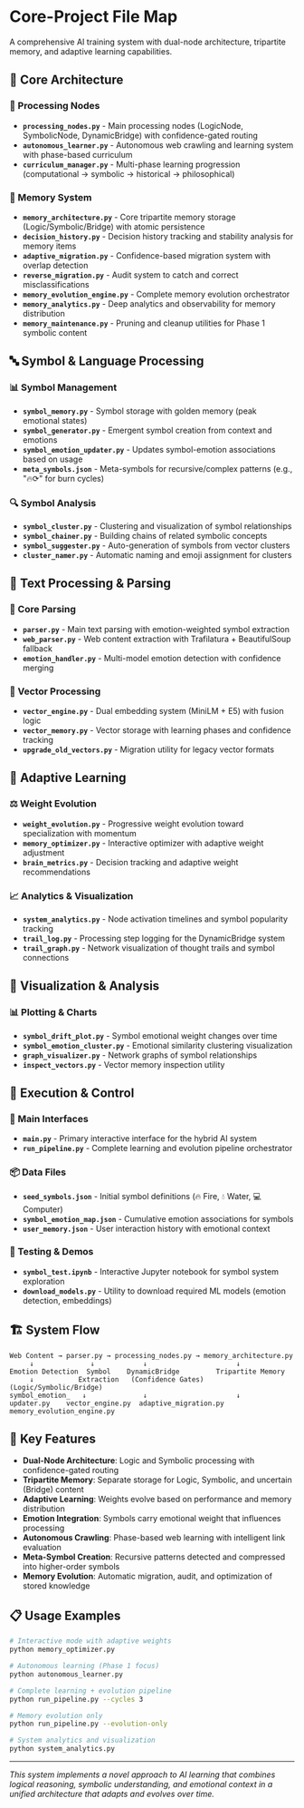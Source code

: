 # Core-Project File Map

A comprehensive AI training system with dual-node architecture, tripartite memory, and adaptive learning capabilities.

## 📁 Core Architecture

### 🧠 Processing Nodes
- **`processing_nodes.py`** - Main processing nodes (LogicNode, SymbolicNode, DynamicBridge) with confidence-gated routing
- **`autonomous_learner.py`** - Autonomous web crawling and learning system with phase-based curriculum
- **`curriculum_manager.py`** - Multi-phase learning progression (computational → symbolic → historical → philosophical)

### 💾 Memory System
- **`memory_architecture.py`** - Core tripartite memory storage (Logic/Symbolic/Bridge) with atomic persistence
- **`decision_history.py`** - Decision history tracking and stability analysis for memory items
- **`adaptive_migration.py`** - Confidence-based migration system with overlap detection
- **`reverse_migration.py`** - Audit system to catch and correct misclassifications
- **`memory_evolution_engine.py`** - Complete memory evolution orchestrator
- **`memory_analytics.py`** - Deep analytics and observability for memory distribution
- **`memory_maintenance.py`** - Pruning and cleanup utilities for Phase 1 symbolic content

## 🔤 Symbol & Language Processing

### 📊 Symbol Management
- **`symbol_memory.py`** - Symbol storage with golden memory (peak emotional states)
- **`symbol_generator.py`** - Emergent symbol creation from context and emotions
- **`symbol_emotion_updater.py`** - Updates symbol-emotion associations based on usage
- **`meta_symbols.json`** - Meta-symbols for recursive/complex patterns (e.g., "🔥⟳" for burn cycles)

### 🔍 Symbol Analysis
- **`symbol_cluster.py`** - Clustering and visualization of symbol relationships
- **`symbol_chainer.py`** - Building chains of related symbolic concepts
- **`symbol_suggester.py`** - Auto-generation of symbols from vector clusters
- **`cluster_namer.py`** - Automatic naming and emoji assignment for clusters

## 🎯 Text Processing & Parsing

### 📝 Core Parsing
- **`parser.py`** - Main text parsing with emotion-weighted symbol extraction
- **`web_parser.py`** - Web content extraction with Trafilatura + BeautifulSoup fallback
- **`emotion_handler.py`** - Multi-model emotion detection with confidence merging

### 🔢 Vector Processing
- **`vector_engine.py`** - Dual embedding system (MiniLM + E5) with fusion logic
- **`vector_memory.py`** - Vector storage with learning phases and confidence tracking
- **`upgrade_old_vectors.py`** - Migration utility for legacy vector formats

## 🧬 Adaptive Learning

### ⚖️ Weight Evolution
- **`weight_evolution.py`** - Progressive weight evolution toward specialization with momentum
- **`memory_optimizer.py`** - Interactive optimizer with adaptive weight adjustment
- **`brain_metrics.py`** - Decision tracking and adaptive weight recommendations

### 📈 Analytics & Visualization
- **`system_analytics.py`** - Node activation timelines and symbol popularity tracking
- **`trail_log.py`** - Processing step logging for the DynamicBridge system
- **`trail_graph.py`** - Network visualization of thought trails and symbol connections

## 🎨 Visualization & Analysis

### 📊 Plotting & Charts
- **`symbol_drift_plot.py`** - Symbol emotional weight changes over time
- **`symbol_emotion_cluster.py`** - Emotional similarity clustering visualization
- **`graph_visualizer.py`** - Network graphs of symbol relationships
- **`inspect_vectors.py`** - Vector memory inspection utility

## 🚀 Execution & Control

### 🔧 Main Interfaces
- **`main.py`** - Primary interactive interface for the hybrid AI system
- **`run_pipeline.py`** - Complete learning and evolution pipeline orchestrator

### 📦 Data Files
- **`seed_symbols.json`** - Initial symbol definitions (🔥 Fire, 💧 Water, 💻 Computer)  
- **`symbol_emotion_map.json`** - Cumulative emotion associations for symbols
- **`user_memory.json`** - User interaction history with emotional context

### 🧪 Testing & Demos
- **`symbol_test.ipynb`** - Interactive Jupyter notebook for symbol system exploration
- **`download_models.py`** - Utility to download required ML models (emotion detection, embeddings)

## 🏗️ System Flow

```
Web Content → parser.py → processing_nodes.py → memory_architecture.py
     ↓              ↓            ↓                      ↓
Emotion Detection  Symbol    DynamicBridge         Tripartite Memory
     ↓           Extraction   (Confidence Gates)    (Logic/Symbolic/Bridge)
symbol_emotion_   ↓              ↓                      ↓
updater.py    vector_engine.py  adaptive_migration.py  memory_evolution_engine.py
```

## 🎯 Key Features

- **Dual-Node Architecture**: Logic and Symbolic processing with confidence-gated routing
- **Tripartite Memory**: Separate storage for Logic, Symbolic, and uncertain (Bridge) content
- **Adaptive Learning**: Weights evolve based on performance and memory distribution
- **Emotion Integration**: Symbols carry emotional weight that influences processing
- **Autonomous Crawling**: Phase-based web learning with intelligent link evaluation
- **Meta-Symbol Creation**: Recursive patterns detected and compressed into higher-order symbols
- **Memory Evolution**: Automatic migration, audit, and optimization of stored knowledge

## 📋 Usage Examples

```bash
# Interactive mode with adaptive weights
python memory_optimizer.py

# Autonomous learning (Phase 1 focus)
python autonomous_learner.py

# Complete learning + evolution pipeline
python run_pipeline.py --cycles 3

# Memory evolution only
python run_pipeline.py --evolution-only

# System analytics and visualization
python system_analytics.py
```

---

*This system implements a novel approach to AI learning that combines logical reasoning, symbolic understanding, and emotional context in a unified architecture that adapts and evolves over time.*
